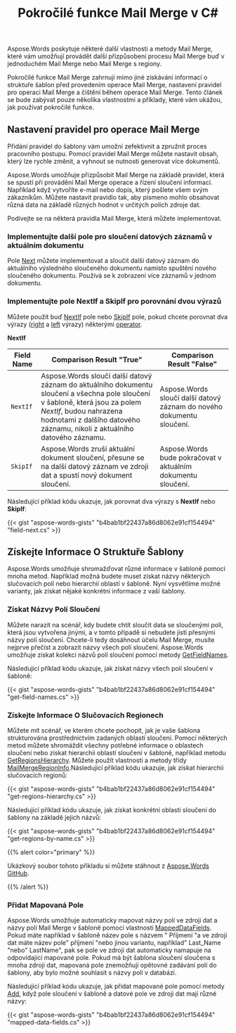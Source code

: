 ﻿---
title: Pokročilé funkce Mail Merge v C#
second_title: Aspose.Words pro .NET
articleTitle: Pokročilé Funkce Mail Merge
linktitle: Pokročilé Funkce Mail Merge
type: docs
description: "Aspose.Words pro .NET poskytuje některé pokročilé funkce Mail Merge, které vám umožňují provádět další přizpůsobení Mail Merge pomocí C#. Například získání informací o struktuře šablony, nastavení pravidel, vyčištění po operaci Mail Merge a další."
keywords: "use advanced Mail Merge features c#"
weight: 50
url: /cs/net/advanced-mail-merge-features/
timestamp: 2024-07-11-08-07-06
---

Aspose.Words poskytuje některé další vlastnosti a metody Mail Merge, které vám umožňují provádět další přizpůsobení procesu Mail Merge buď v jednoduchém Mail Merge nebo Mail Merge s regiony.

Pokročilé funkce Mail Merge zahrnují mimo jiné získávání informací o struktuře šablon před provedením operace Mail Merge, nastavení pravidel pro operaci Mail Merge a čištění během operace Mail Merge. Tento článek se bude zabývat pouze několika vlastnostmi a příklady, které vám ukážou, jak používat pokročilé funkce.

## Nastavení pravidel pro operace Mail Merge

Přidání pravidel do šablony vám umožní zefektivnit a zpružnit proces pracovního postupu. Pomocí pravidel Mail Merge můžete nastavit obsah, který lze rychle změnit, a vyhnout se nutnosti generovat více dokumentů.

Aspose.Words umožňuje přizpůsobit Mail Merge na základě pravidel, která se spustí při provádění Mail Merge operace a řízení sloučení informací. Například když vytvoříte e-mail nebo dopis, který pošlete všem svým zákazníkům. Můžete nastavit pravidlo tak, aby písmeno mohlo obsahovat různá data na základě různých hodnot v určitých polích zdroje dat.

Podívejte se na některá pravidla Mail Merge, která můžete implementovat.

### Implementujte další pole pro sloučení datových záznamů v aktuálním dokumentu

Pole [Next](https://reference.aspose.com/words/net/aspose.words.fields/fieldnext/) můžete implementovat a sloučit další datový záznam do aktuálního výsledného sloučeného dokumentu namísto spuštění nového sloučeného dokumentu. Používá se k zobrazení více záznamů v jednom dokumentu.

### Implementujte pole NextIf a SkipIf pro porovnání dvou výrazů

Můžete použít buď [NextIf](https://reference.aspose.com/words/net/aspose.words.fields/fieldnextif/) pole nebo [SkipIf](https://reference.aspose.com/words/net/aspose.words.fields/fieldskipif/) pole, pokud chcete porovnat dva výrazy ([right](https://reference.aspose.com/words/net/aspose.words.fields/fieldif/rightexpression/) a [left](https://reference.aspose.com/words/net/aspose.words.fields/fieldnextif/leftexpression/) výrazy) některými [operator](https://reference.aspose.com/words/net/aspose.words.fields/fieldskipif/comparisonoperator/).

**NextIf**

| **Field Name** | **Comparison Result "True"** | **Comparison Result "False"** |
| -------------- | ------------------------------------------------------------ | ------------------------------------------------------------ |
| `NextIf` | Aspose.Words sloučí další datový záznam do aktuálního dokumentu sloučení a všechna pole sloučení v šabloně, která jsou za polem *NextIf*, budou nahrazena hodnotami z dalšího datového záznamu, nikoli z aktuálního datového záznamu. | Aspose.Words sloučí další datový záznam do nového dokumentu sloučení. |
| `SkipIf` | Aspose.Words zruší aktuální dokument sloučení, přesune se na další datový záznam ve zdroji dat a spustí nový dokument sloučení. | Aspose.Words bude pokračovat v aktuálním dokumentu sloučení. |

Následující příklad kódu ukazuje, jak porovnat dva výrazy s **NextIf** nebo **SkipIf**:

{{< gist "aspose-words-gists" "b4bab1bf22437a86d8062e91cf154494" "field-next.cs" >}}

## Získejte Informace O Struktuře Šablony

Aspose.Words umožňuje shromažďovat různé informace v šabloně pomocí mnoha metod. Například možná budete muset získat názvy některých slučovacích polí nebo hierarchii oblastí v šabloně. Nyní vysvětlíme možné varianty, jak získat nějaké konkrétní informace z vaší šablony.

### Získat Názvy Polí Sloučení

Můžete narazit na scénář, kdy budete chtít sloučit data se sloučenými poli, která jsou vytvořena jinými, a v tomto případě si nebudete jisti přesnými názvy polí sloučení. Chcete-li tedy dosáhnout účelu Mail Merge, musíte nejprve přečíst a zobrazit názvy všech polí sloučení. Aspose.Words umožňuje získat kolekci názvů polí sloučení pomocí metody [GetFieldNames](https://reference.aspose.com/words/net/aspose.words.mailmerging/mailmerge/getfieldnames/).

Následující příklad kódu ukazuje, jak získat názvy všech polí sloučení v šabloně:

{{< gist "aspose-words-gists" "b4bab1bf22437a86d8062e91cf154494" "get-field-names.cs" >}}

### Získejte Informace O Slučovacích Regionech

Můžete mít scénář, ve kterém chcete pochopit, jak je vaše šablona strukturována prostřednictvím zadaných oblastí sloučení. Pomocí některých metod můžete shromáždit všechny potřebné informace o oblastech sloučení nebo získat hierarchii oblastí sloučení v šabloně, například metodu [GetRegionsHierarchy](https://reference.aspose.com/words/net/aspose.words.mailmerging/mailmerge/getregionshierarchy/). Můžete použít vlastnosti a metody třídy [MailMergeRegionInfo](https://reference.aspose.com/words/net/aspose.words.mailmerging/mailmergeregioninfo/).Následující příklad kódu ukazuje, jak získat hierarchii slučovacích regionů:

{{< gist "aspose-words-gists" "b4bab1bf22437a86d8062e91cf154494" "get-regions-hierarchy.cs" >}}

Následující příklad kódu ukazuje, jak získat konkrétní oblasti sloučení do šablony na základě jejich názvů:

{{< gist "aspose-words-gists" "b4bab1bf22437a86d8062e91cf154494" "get-regions-by-name.cs" >}}

{{% alert color="primary" %}}

Ukázkový soubor tohoto příkladu si můžete stáhnout z [Aspose.Words GitHub](https://github.com/aspose-words/Aspose.Words-for-.NET/blob/master/Examples/Data/Mail%20merge%20regions.docx).

{{% /alert %}}

### Přidat Mapovaná Pole

Aspose.Words umožňuje automaticky mapovat názvy polí ve zdroji dat a názvy polí Mail Merge v šabloně pomocí vlastnosti [MappedDataFields](https://reference.aspose.com/words/net/aspose.words.mailmerging/mailmerge/mappeddatafields/). Pokud máte například v šabloně název pole s názvem " Příjmení "a ve zdroji dat máte název pole" příjmení "nebo jinou variantu, například" Last_Name "nebo" LastName", pak se pole ve zdroji dat automaticky namapuje na odpovídající mapované pole. Pokud má být šablona sloučení sloučena s mnoha zdroji dat, mapovaná pole znemožňují opětovné zadávání polí do šablony, aby bylo možné souhlasit s názvy polí v databázi.

Následující příklad kódu ukazuje, jak přidat mapované pole pomocí metody [Add](https://reference.aspose.com/words/net/aspose.words.mailmerging/mappeddatafieldcollection/add/), když pole sloučení v šabloně a datové pole ve zdroji dat mají různé názvy:

{{< gist "aspose-words-gists" "b4bab1bf22437a86d8062e91cf154494" "mapped-data-fields.cs" >}}

